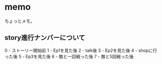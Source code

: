# memo
ちょっとメモ。 
## story進行ナンバーについて
0 - ストーリー開始前 
1 - Ep1を見た後 
2 - talk後 
3 - Ep2を見た後 
4 - shopに行った後 
5 - Ep3を見た後 
6 - 敵と一回戦った後 
7 - 敵と5回戦った後 